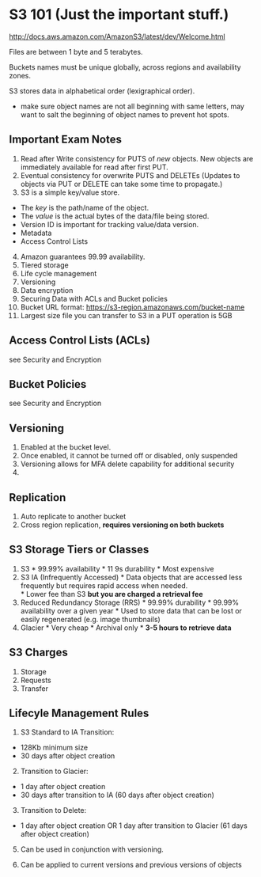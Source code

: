 # S3 101 (Just the important stuff.)

http://docs.aws.amazon.com/AmazonS3/latest/dev/Welcome.html


Files are between 1 byte and 5 terabytes.

Buckets names must be unique globally, across regions and availability zones.

S3 stores data in alphabetical order (lexigraphical order).
 - make sure object names are not all beginning with same letters, may want to
 salt the beginning of object names to prevent hot spots.


## Important Exam Notes

1. Read after Write consistency for PUTS of *new* objects.  New objects are
        immediately available for read after first PUT.  
2. Eventual consistency for overwrite PUTS and DELETEs (Updates to objects via PUT
or DELETE can take some time to propagate.)
3. S3 is a simple key/value store.  
  * The *key* is the path/name of the object.
  * The *value* is the actual bytes of the data/file being stored.
  * Version ID is important for tracking value/data version.  
  * Metadata
  * Access Control Lists
4. Amazon guarantees 99.99 availability.
5. Tiered storage
6. Life cycle management
7. Versioning
8. Data encryption
9. Securing Data with ACLs and Bucket policies
10. Bucket URL format: https://s3-region.amazonaws.com/bucket-name
11. Largest size file you can transfer to S3 in a PUT operation is 5GB


## Access Control Lists (ACLs)

see Security and Encryption

## Bucket Policies

see Security and Encryption

## Versioning

1. Enabled at the bucket level.
2. Once enabled, it cannot be turned off or disabled, only suspended
3. Versioning allows for MFA delete capability for additional security
4.

## Replication

1. Auto replicate to another bucket
2. Cross region replication, **requires versioning on both buckets**

## S3 Storage Tiers or Classes
  1. S3
    * 99.99% availability
    * 11 9s durability
    * Most expensive
  2. S3 IA (Infrequently Accessed)
    * Data objects that are accessed less frequently but requires rapid
      access when needed.   
    * Lower fee than S3 **but you are charged a retrieval fee**
  3. Reduced Redundancy Storage (RRS)
    * 99.99% durability
    * 99.99% availability over a given year
    * Used to store data that can be lost or easily regenerated (e.g. image
      thumbnails)
  4. Glacier
    * Very cheap
    * Archival only
    * **3-5 hours to retrieve data**


## S3 Charges
  1. Storage
  2. Requests
  3. Transfer


## Lifecyle Management Rules

1. S3 Standard to IA Transition:
  * 128Kb minimum size
  * 30 days after object creation

2. Transition to Glacier:
  * 1 day after object creation
  * 30 days after transition to IA (60 days after object creation)

3. Transition to Delete:
  * 1 day after object creation OR 1 day after transition to Glacier (61 days after
    object creation)

5. Can be used in conjunction with versioning.

6. Can be applied to current versions and previous versions of objects
